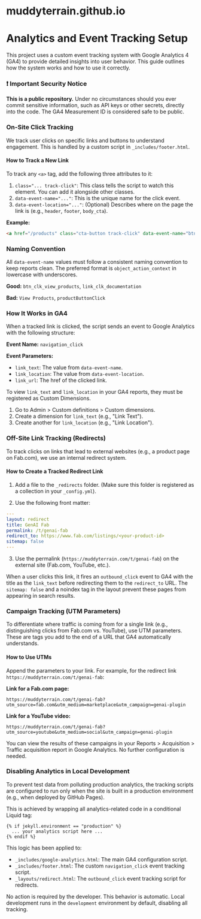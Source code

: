 # muddyterrain.github.io

# Analytics and Event Tracking Setup

This project uses a custom event tracking system with Google Analytics 4 (GA4) to provide detailed insights into user behavior. This guide outlines how the system works and how to use it correctly.

### ❗ Important Security Notice

**This is a public repository.** Under no circumstances should you ever commit sensitive information, such as API keys or other secrets, directly into the code. The GA4 Measurement ID is considered safe to be public.

### On-Site Click Tracking

We track user clicks on specific links and buttons to understand engagement. This is handled by a custom script in `_includes/footer.html`.

#### How to Track a New Link

To track any `<a>` tag, add the following three attributes to it:

1.  `class="... track-click"`: This class tells the script to watch this element. You can add it alongside other classes.
2.  `data-event-name="..."`: This is the unique name for the click event.
3.  `data-event-location="..."`: (Optional) Describes where on the page the link is (e.g., `header`, `footer`, `body_cta`).

**Example:**
```html
<a href="/products" class="cta-button track-click" data-event-name="btn_clk_view_products" data-event-location="main_banner">View Products</a>
```

### Naming Convention

All `data-event-name` values must follow a consistent naming convention to keep reports clean. The preferred format is `object_action_context` in lowercase with underscores.

**Good:** `btn_clk_view_products`, `link_clk_documentation`

**Bad:** `View Products`, `productButtonClick`

### How It Works in GA4

When a tracked link is clicked, the script sends an event to Google Analytics with the following structure:

**Event Name:** `navigation_click`

**Event Parameters:**
- `link_text`: The value from `data-event-name`.
- `link_location`: The value from `data-event-location`.
- `link_url`: The href of the clicked link.

To view `link_text` and `link_location` in your GA4 reports, they must be registered as Custom Dimensions.

1. Go to Admin > Custom definitions > Custom dimensions.
2. Create a dimension for `link_text` (e.g., "Link Text").
3. Create another for `link_location` (e.g., "Link Location").

### Off-Site Link Tracking (Redirects)

To track clicks on links that lead to external websites (e.g., a product page on Fab.com), we use an internal redirect system.

#### How to Create a Tracked Redirect Link

1. Add a file to the `_redirects` folder. (Make sure this folder is registered as a collection in your `_config.yml`).

2. Use the following front matter:

```yaml
---
layout: redirect
title: GenAI Fab
permalink: /t/genai-fab
redirect_to: https://www.fab.com/listings/<your-product-id>
sitemap: false
---
```

3. Use the permalink (`https://muddyterrain.com/t/genai-fab`) on the external site (Fab.com, YouTube, etc.).

When a user clicks this link, it fires an `outbound_click` event to GA4 with the title as the `link_text` before redirecting them to the `redirect_to` URL. The `sitemap: false` and a noindex tag in the layout prevent these pages from appearing in search results.

### Campaign Tracking (UTM Parameters)

To differentiate where traffic is coming from for a single link (e.g., distinguishing clicks from Fab.com vs. YouTube), use UTM parameters. These are tags you add to the end of a URL that GA4 automatically understands.

#### How to Use UTMs

Append the parameters to your link. For example, for the redirect link `https://muddyterrain.com/t/genai-fab`:

**Link for a Fab.com page:**
```
https://muddyterrain.com/t/genai-fab?utm_source=fab.com&utm_medium=marketplace&utm_campaign=genai-plugin
```

**Link for a YouTube video:**
```
https://muddyterrain.com/t/genai-fab?utm_source=youtube&utm_medium=social&utm_campaign=genai-plugin
```

You can view the results of these campaigns in your Reports > Acquisition > Traffic acquisition report in Google Analytics. No further configuration is needed.

### Disabling Analytics in Local Development

To prevent test data from polluting production analytics, the tracking scripts are configured to run only when the site is built in a production environment (e.g., when deployed by GitHub Pages).

This is achieved by wrapping all analytics-related code in a conditional Liquid tag:

```liquid
{% if jekyll.environment == "production" %}
  ... your analytics script here ...
{% endif %}
```

This logic has been applied to:

- `_includes/google-analytics.html`: The main GA4 configuration script.
- `_includes/footer.html`: The custom `navigation_click` event tracking script.
- `_layouts/redirect.html`: The `outbound_click` event tracking script for redirects.

No action is required by the developer. This behavior is automatic. Local development runs in the `development` environment by default, disabling all tracking.
